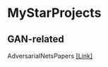 # MyStarProjects
## GAN-related
AdversarialNetsPapers [[Link]](https://github.com/zhangqianhui/AdversarialNetsPapers)
